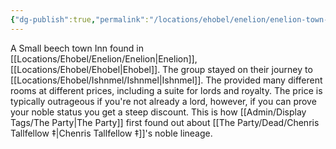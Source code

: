 ```yaml
---
{"dg-publish":true,"permalink":"/locations/ehobel/enelion/enelion-town-inn/","tags":["Location"],"noteIcon":""}
---
```


A Small beech town Inn found in [[Locations/Ehobel/Enelion/Enelion\|Enelion]], [[Locations/Ehobel/Ehobel\|Ehobel]]. The group stayed on their journey to [[Locations/Ehobel/Ishnmel/Ishnmel\|Ishnmel]]. The provided many different rooms at different prices, including a suite for lords and royalty. The price is typically outrageous if you're not already a lord, however, if you can prove your noble status you get a steep discount. This is how [[Admin/Display Tags/The Party\|The Party]] first found out about [[The Party/Dead/Chenris Tallfellow ‡\|Chenris Tallfellow ‡]]'s noble lineage. 